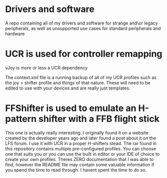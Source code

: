 # Drivers and software

A repo containing all of my drivers and software for strange and\or legacy peripherals, as well as unsupported use cases for standard peripherals and hardware

# UCR is used for controller remapping
vJoy is more or less a UCR dependency

The context.xml file is a running backup of all of my UCR profiles such as the joy > shifter profile and things of that nature. These will need to be edited to use with your devices and are really just templates.

# FFShifter is used to emulate an H-pattern shifter with a FFB flight stick

This one is actually really interesting. I originally found it on a website created by the developer years ago and later found a post about it on the LFS forum. I use it with UCR in a proper H-shifters stead. The rar found in this repository contains multiple pre-configured profiles. You can choose one that suits you or you can use the built in editor or your IDE of choice to create your own profiles. Theres ZERO documentation that I was able to find, however the README file may contain some valuable information if you spend the time to read through. I havent spent the time to do so.
